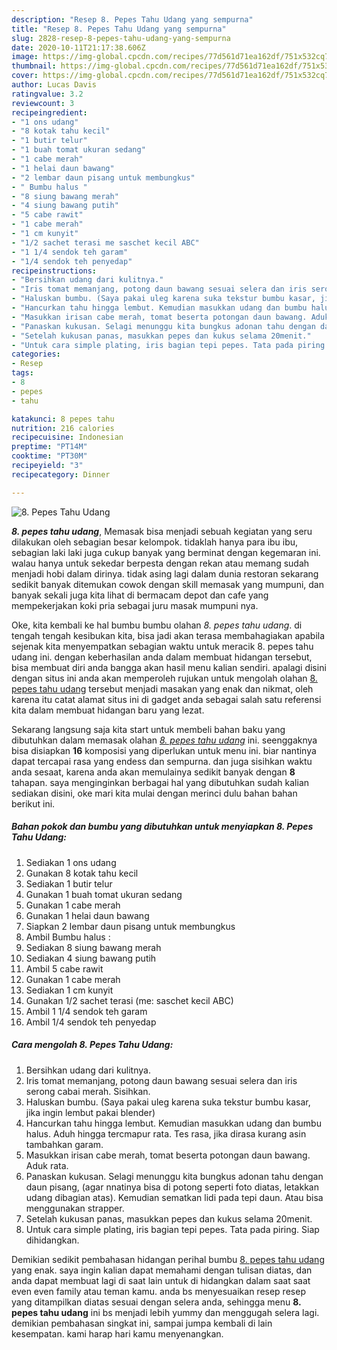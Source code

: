 ```yaml
---
description: "Resep 8. Pepes Tahu Udang yang sempurna"
title: "Resep 8. Pepes Tahu Udang yang sempurna"
slug: 2828-resep-8-pepes-tahu-udang-yang-sempurna
date: 2020-10-11T21:17:38.606Z
image: https://img-global.cpcdn.com/recipes/77d561d71ea162df/751x532cq70/8-pepes-tahu-udang-foto-resep-utama.jpg
thumbnail: https://img-global.cpcdn.com/recipes/77d561d71ea162df/751x532cq70/8-pepes-tahu-udang-foto-resep-utama.jpg
cover: https://img-global.cpcdn.com/recipes/77d561d71ea162df/751x532cq70/8-pepes-tahu-udang-foto-resep-utama.jpg
author: Lucas Davis
ratingvalue: 3.2
reviewcount: 3
recipeingredient:
- "1 ons udang"
- "8 kotak tahu kecil"
- "1 butir telur"
- "1 buah tomat ukuran sedang"
- "1 cabe merah"
- "1 helai daun bawang"
- "2 lembar daun pisang untuk membungkus"
- " Bumbu halus "
- "8 siung bawang merah"
- "4 siung bawang putih"
- "5 cabe rawit"
- "1 cabe merah"
- "1 cm kunyit"
- "1/2 sachet terasi me saschet kecil ABC"
- "1 1/4 sendok teh garam"
- "1/4 sendok teh penyedap"
recipeinstructions:
- "Bersihkan udang dari kulitnya."
- "Iris tomat memanjang, potong daun bawang sesuai selera dan iris serong cabai merah. Sisihkan."
- "Haluskan bumbu. (Saya pakai uleg karena suka tekstur bumbu kasar, jika ingin lembut pakai blender)"
- "Hancurkan tahu hingga lembut. Kemudian masukkan udang dan bumbu halus. Aduh hingga tercmapur rata. Tes rasa, jika dirasa kurang asin tambahkan garam."
- "Masukkan irisan cabe merah, tomat beserta potongan daun bawang. Aduk rata."
- "Panaskan kukusan. Selagi menunggu kita bungkus adonan tahu dengan daun pisang, (agar nnatinya bisa di potong seperti foto diatas, letakkan udang dibagian atas). Kemudian sematkan lidi pada tepi daun. Atau bisa menggunakan strapper."
- "Setelah kukusan panas, masukkan pepes dan kukus selama 20menit."
- "Untuk cara simple plating, iris bagian tepi pepes. Tata pada piring. Siap dihidangkan."
categories:
- Resep
tags:
- 8
- pepes
- tahu

katakunci: 8 pepes tahu 
nutrition: 216 calories
recipecuisine: Indonesian
preptime: "PT14M"
cooktime: "PT30M"
recipeyield: "3"
recipecategory: Dinner

---
```



![8. Pepes Tahu Udang](https://img-global.cpcdn.com/recipes/77d561d71ea162df/751x532cq70/8-pepes-tahu-udang-foto-resep-utama.jpg)

<b><i>8. pepes tahu udang</i></b>, Memasak bisa menjadi sebuah kegiatan yang seru dilakukan oleh sebagian besar kelompok. tidaklah hanya para ibu ibu, sebagian laki laki juga cukup banyak yang berminat dengan kegemaran ini. walau hanya untuk sekedar berpesta dengan rekan atau memang sudah menjadi hobi dalam dirinya. tidak asing lagi dalam dunia restoran sekarang sedikit banyak ditemukan cowok dengan skill memasak yang mumpuni, dan banyak sekali juga kita lihat di bermacam depot dan cafe yang mempekerjakan koki pria sebagai juru masak mumpuni nya.



Oke, kita kembali ke hal bumbu bumbu olahan <i>8. pepes tahu udang</i>. di tengah tengah kesibukan kita, bisa jadi akan terasa membahagiakan apabila sejenak kita menyempatkan sebagian waktu untuk meracik 8. pepes tahu udang ini. dengan keberhasilan anda dalam membuat hidangan tersebut, bisa membuat diri anda bangga akan hasil menu kalian sendiri. apalagi disini dengan situs ini anda akan memperoleh rujukan untuk mengolah olahan <u>8. pepes tahu udang</u> tersebut menjadi masakan yang enak dan nikmat, oleh karena itu catat alamat situs ini di gadget anda sebagai salah satu referensi kita dalam membuat hidangan baru yang lezat.


Sekarang langsung saja kita start untuk membeli bahan baku yang dibutuhkan dalam memasak olahan <u><i>8. pepes tahu udang</i></u> ini. seenggaknya bisa disiapkan <b>16</b> komposisi yang diperlukan untuk menu ini. biar nantinya dapat tercapai rasa yang endess dan sempurna. dan juga sisihkan waktu anda sesaat, karena anda akan memulainya sedikit banyak dengan <b>8</b> tahapan. saya menginginkan berbagai hal yang dibutuhkan sudah kalian sediakan disini, oke mari kita mulai dengan merinci dulu bahan bahan berikut ini.

<!--inarticleads1-->

##### Bahan pokok dan bumbu yang dibutuhkan untuk menyiapkan 8. Pepes Tahu Udang:

1. Sediakan 1 ons udang
1. Gunakan 8 kotak tahu kecil
1. Sediakan 1 butir telur
1. Gunakan 1 buah tomat ukuran sedang
1. Gunakan 1 cabe merah
1. Gunakan 1 helai daun bawang
1. Siapkan 2 lembar daun pisang untuk membungkus
1. Ambil  Bumbu halus :
1. Sediakan 8 siung bawang merah
1. Sediakan 4 siung bawang putih
1. Ambil 5 cabe rawit
1. Gunakan 1 cabe merah
1. Sediakan 1 cm kunyit
1. Gunakan 1/2 sachet terasi (me: saschet kecil ABC)
1. Ambil 1 1/4 sendok teh garam
1. Ambil 1/4 sendok teh penyedap




<!--inarticleads2-->

##### Cara mengolah 8. Pepes Tahu Udang:

1. Bersihkan udang dari kulitnya.
1. Iris tomat memanjang, potong daun bawang sesuai selera dan iris serong cabai merah. Sisihkan.
1. Haluskan bumbu. (Saya pakai uleg karena suka tekstur bumbu kasar, jika ingin lembut pakai blender)
1. Hancurkan tahu hingga lembut. Kemudian masukkan udang dan bumbu halus. Aduh hingga tercmapur rata. Tes rasa, jika dirasa kurang asin tambahkan garam.
1. Masukkan irisan cabe merah, tomat beserta potongan daun bawang. Aduk rata.
1. Panaskan kukusan. Selagi menunggu kita bungkus adonan tahu dengan daun pisang, (agar nnatinya bisa di potong seperti foto diatas, letakkan udang dibagian atas). Kemudian sematkan lidi pada tepi daun. Atau bisa menggunakan strapper.
1. Setelah kukusan panas, masukkan pepes dan kukus selama 20menit.
1. Untuk cara simple plating, iris bagian tepi pepes. Tata pada piring. Siap dihidangkan.




Demikian sedikit pembahasan hidangan perihal bumbu <u>8. pepes tahu udang</u> yang enak. saya ingin kalian dapat memahami dengan tulisan diatas, dan anda dapat membuat lagi di saat lain untuk di hidangkan dalam saat saat even even family atau teman kamu. anda bs menyesuaikan resep resep yang ditampilkan diatas sesuai dengan selera anda, sehingga menu <b>8. pepes tahu udang</b> ini bs menjadi lebih yummy dan menggugah selera lagi. demikian pembahasan singkat ini, sampai jumpa kembali di lain kesempatan. kami harap hari kamu menyenangkan.
